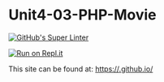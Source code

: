 # Unit4-03-PHP-Movie
[![GitHub's Super Linter](https://github.com/ICS20-Programming-Grace-S/Unit4-03-PHP-Movie/workflows/GitHub's%20Super%20Linter/badge.svg)](https://github.com/ICS20-Programming-Grace-S/Unit4-03-PHP-Movie/actions)



[![Run on Repl.it](https://repl.it/badge/github/ICS20-Programming-Grace-S/Unit4-03-PHP-Movie)](https://repl.it/github/ICS20-Programming-Grace-S/Unit4-03-PHP-Movie)



This site can be found at: [https://<ICS20-Programming-Grace-S>.github.io/<Unit4-03-PHP-Movie>](https://ICS20-Programming-Grace-S.github.io/Unit4-03-PHP-Movie)